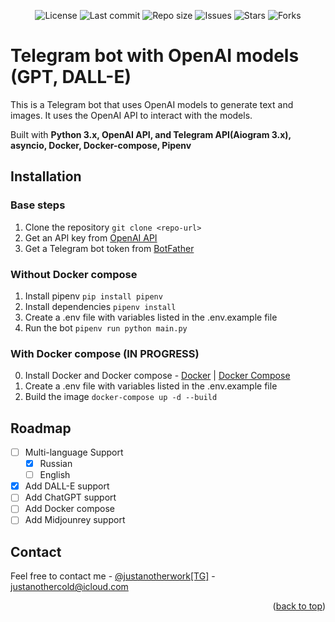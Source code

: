 <p align="center" id="readme-top">
    <img src="https://img.shields.io/github/license/limepillX/AITelegramBot" alt="License">
    <img src="https://img.shields.io/github/last-commit/limepillX/AITelegramBot" alt="Last commit">
    <img src="https://img.shields.io/github/repo-size/limepillX/AITelegramBot" alt="Repo size">
    <img src="https://img.shields.io/github/issues/limepillX/AITelegramBot" alt="Issues">
    <img src="https://img.shields.io/github/stars/limepillX/AITelegramBot" alt="Stars">
    <img src="https://img.shields.io/github/forks/limepillX/AITelegramBot" alt="Forks">

# Telegram bot with OpenAI models (GPT, DALL-E)

This is a Telegram bot that uses OpenAI models to generate text and images. It uses the OpenAI API to interact with the models.

Built with **Python 3.x, OpenAI API, and Telegram API(Aiogram 3.x), asyncio, Docker, Docker-compose, Pipenv**


## Installation

### Base steps
1. Clone the repository ```git clone <repo-url>```
2. Get an API key from [OpenAI API](https://platform.openai.com/docs/guides/authentication)
3. Get a Telegram bot token from [BotFather](https://t.me/botfather)

### Without Docker compose
1. Install pipenv ```pip install pipenv```
2. Install dependencies ```pipenv install```
3. Create a .env file with variables listed in the .env.example file
4. Run the bot ```pipenv run python main.py```

### With Docker compose (IN PROGRESS)
0. Install Docker and Docker compose - [Docker](https://docs.docker.com/get-docker/) | [Docker Compose](https://docs.docker.com/compose/install/)
1. Create a .env file with variables listed in the .env.example file
2. Build the image ```docker-compose up -d --build```

## Roadmap
- [ ] Multi-language Support
    - [x] Russian
    - [ ] English
- [x] Add DALL-E support
- [ ] Add ChatGPT support
- [ ] Add Docker compose
- [ ] Add Midjounrey support

## Contact

Feel free to contact me - [@justanotherwork[TG]](t.me/justanotherwork) - justanothercold@icloud.com

<p align="right">(<a href="#readme-top">back to top</a>)</p>
